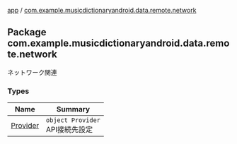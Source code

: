 [app](../index.md) / [com.example.musicdictionaryandroid.data.remote.network](./index.md)

## Package com.example.musicdictionaryandroid.data.remote.network

ネットワーク関連

### Types

| Name | Summary |
|---|---|
| [Provider](-provider/index.md) | `object Provider`<br>API接続先設定 |

